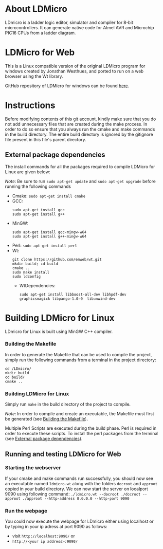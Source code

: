 # About LDMicro
LDmicro is a ladder logic editor, simulator and compiler for 8-bit microcontrollers. It can generate native code for Atmel AVR and Microchip PIC16 CPUs from a ladder diagram.

# LDMicro for Web
This is a Linux compatible version of the original LDMicro program for windows created by Jonathan Westhues, and ported to run on a web browser using the Wt library.

GitHub repository of LDMicro for windows can be found [here](https://github.com/akshay-c/LDmicro).

# Instructions
Before modifying contents of this git account, kindly make sure that you do not add unnecessary files that are created during the make process. In order to do so ensure that you always run the cmake and make commands in the build directory. The entire build directory is ignored by the gitignore file present in this file's parent directory.



## External package dependencies
The install commands for all the packages required to compile LDMicro for Linux are given below:

_Note_: Be sure to run `sudo apt-get update` and `sudo apt-get upgrade` before running the following commands

* Cmake: `sudo apt-get install cmake`
* GCC: 
  ```
  sudo apt-get install gcc
  sudo apt-get install g++
  ```
* MinGW: 
  ```
  sudo apt-get install gcc-mingw-w64
  sudo apt-get install g++-mingw-w64
  ```
* Perl: `sudo apt-get install perl`
* Wt:
  ```
  git clone https://github.com/emweb/wt.git
  mkdir build; cd build
  cmake ..
  sudo make install
  sudo ldconfig
  ```
  * WtDependencies:
    ```
    sudo apt-get install libboost-all-dev libhpdf-dev graphicsmagick libpango-1.0-0  libunwind-dev
    ```

# Building LDMicro for Linux
LDmicro for Linux is built using MinGW C++ compiler.

### Building the Makefile
In order to generate the Makefile that can be used to compile the project, simply run the following commands from a terminal in the project directory:
```
cd /LDmicro/
mkdir build
cd build/
cmake ..
```

### Building LDMicro for Linux
Simply run `make` in the build directory of the project to compile.

_Note_: In order to compile and create an executable, the Makefile must first be generated (see [Building the Makefile](#building-the-makefile)).

Multiple Perl Scripts are executed during the build phase. Perl is required in order to execute these scripts. To install the perl packages from the terminal (see [External package dependencies](#external-package-dependencies)).

## Running and testing LDMicro for Web
### Starting the webserver
If your cmake and make commands run successfully, you should now see an executable named `ldmicro.wt` along with the folders `docroot` and `approot` copied in your build directory.
We can now start the server on localport 9090 using following command:
`./ldmicro.wt --docroot ./docroot --approot ./approot --http-address 0.0.0.0 --http-port 9090`

### Run the webpage
You could now execute the webpage for LDmicro either using localhost or by typing in your ip adress at port 9090 as follows:
* visit `http://localhost:9090/` or
* `http://<your ip address>:9090/`
